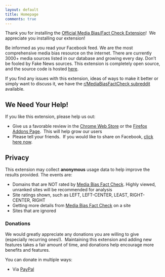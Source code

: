 ```yaml
---
layout: default
title: Homepage
comments: true
---
```


Thank you for installing the [Official Media Bias/Fact Check Extension](https://drmikecrowe.github.io/mbfcext/)!  We appreciate you installing our extension!

Be informed as you read your Facebook feed. We are the most comprehensive media bias resource on the internet. There are currently 3000+ media sources listed in our database and growing every day. Don’t be fooled by Fake News sources. This extension is completely open source, and the source code is hosted [here](https://drmikecrowe.github.io/mbfcext/).

If you find any issues with this extension, ideas of ways to make it better or simply want to discuss it, we have the [r/MediaBiasFactCheck subreddit](https://www.reddit.com/r/MediaBiasFactCheck/) available.

## We Need Your Help!

If you like this extension, please help us out:

- Give us a favorable review in the [Chrome Web Store](https://chrome.google.com/webstore/detail/official-media-biasfact-c/ganicjnkcddicfioohdaegodjodcbkkh) or the [Firefox Addons Page](https://addons.mozilla.org/en-US/firefox/addon/media-bias-fact-check/).  This will help grow our users
- Please tell your friends.  If you would like to share on Facebook, [click here now](https://www.facebook.com/sharer/sharer.php?u=https%3A//chrome.google.com/webstore/detail/official-media-biasfact-c/ganicjnkcddicfioohdaegodjodcbkkh).

## Privacy

This extension may collect **anonymous** usage data to help improve the results provided. The events are:

- Domains that are NOT rated by [Media Bias Fact Check](https://mediabiasfactcheck.com). Highly viewed, unranked sites will be recommended for analysis
- Site ratings shown, such as LEFT, LEFT-CENTER, LEAST, RIGHT-CENTER, RIGHT
- Getting more details from [Media Bias Fact Check](https://mediabiasfactcheck.com) on a site
- Sites that are ignored

### Donations

We would greatly appreciate any donations you are willing to give (especially recurring ones!).  Maintaining this extension and adding new features takes a fair amount of time, and donations help encourage more benefits and features.

You can donate in multiple ways:

- Via [PayPal](https://paypal.me/drmikecrowe)
